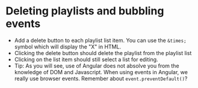 # Deleting playlists and bubbling events

+ Add a delete button to each playlist list item. You can use the `&times;` symbol
which will display the "X" in HTML.
+ Clicking the delete button should delete the playlist from the playlist list
+ Clicking on the list item should still select a list for editing.
+ Tip: As you will see, use of Angular does not absolve you from the knowledge of DOM and Javascript. When using events in Angular, we really use browser events. Remember about `event.preventDefault()`?